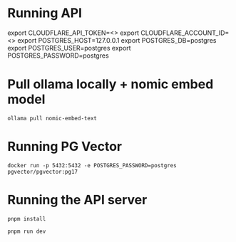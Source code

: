 # Running API

export CLOUDFLARE_API_TOKEN=<>
export CLOUDFLARE_ACCOUNT_ID=<>
export POSTGRES_HOST=127.0.0.1
export POSTGRES_DB=postgres
export POSTGRES_USER=postgres
export POSTGRES_PASSWORD=postgres

# Pull ollama locally + nomic embed model
`ollama pull nomic-embed-text`

# Running PG Vector
`docker run -p 5432:5432 -e POSTGRES_PASSWORD=postgres pgvector/pgvector:pg17`

# Running the API server
`pnpm install`

`pnpm run dev`

